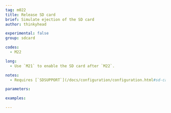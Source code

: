 ```yaml
---
tag: m022
title: Release SD card
brief: Simulate ejection of the SD card
author: thinkyhead

experimental: false
group: sdcard

codes:
  - M22

long:
  - Use `M21` to enable the SD card after `M22`.

notes:
  - Requires [`SDSUPPORT`](/docs/configuration/configuration.html#sd-card)

parameters:

examples:

---
```


